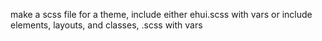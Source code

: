 make a scss file for a theme,
include either ehui.scss with vars
or include elements, layouts, and classes, .scss with vars
